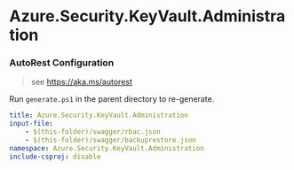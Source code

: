# Azure.Security.KeyVault.Administration

### AutoRest Configuration
> see https://aka.ms/autorest

Run `generate.ps1` in the parent directory to re-generate.

``` yaml
title: Azure.Security.KeyVault.Administration
input-file:
    - $(this-folder)/swagger/rbac.json
    - $(this-folder)/swagger/backuprestore.json
namespace: Azure.Security.KeyVault.Administration
include-csproj: disable
```

